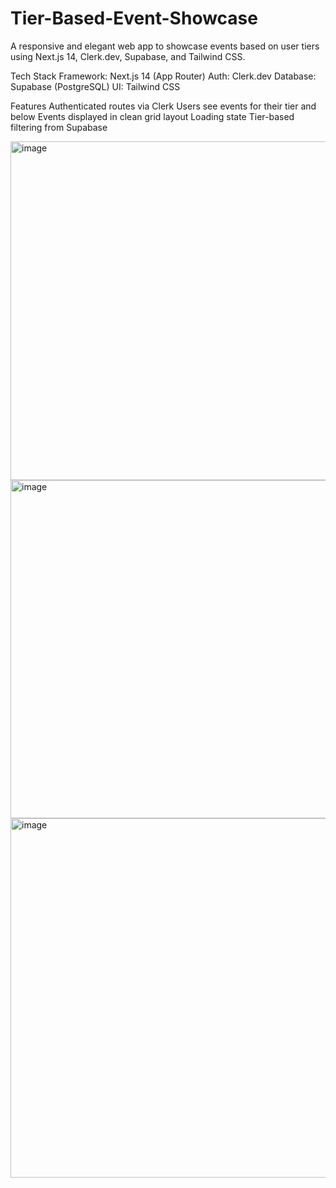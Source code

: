 # Tier-Based-Event-Showcase

A responsive and elegant web app to showcase events based on user tiers using Next.js 14, Clerk.dev, Supabase, and Tailwind CSS.

Tech Stack
Framework: Next.js 14 (App Router)
Auth: Clerk.dev
Database: Supabase (PostgreSQL)
UI: Tailwind CSS

Features
Authenticated routes via Clerk
Users see events for their tier and below
Events displayed in clean grid layout
Loading state
Tier-based filtering from Supabase

<img width="699" height="542" alt="image" src="https://github.com/user-attachments/assets/f5fe9ae2-94bd-4dc9-b750-2f177ff5e8cf" />
<img width="640" height="541" alt="image" src="https://github.com/user-attachments/assets/7da71a05-bb5b-4763-811d-3dd263a3d7df" />
<img width="863" height="575" alt="image" src="https://github.com/user-attachments/assets/2c945713-9806-4540-9979-0380a8554fc4" />

